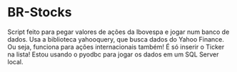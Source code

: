 # BR-Stocks
 
Script feito para pegar valores de ações da Ibovespa e jogar num banco de dados.
Usa a biblioteca yahooquery, que busca dados do Yahoo Finance. Ou seja, funciona para ações internacionais também!
É só inserir o Ticker na lista!
Estou usando o pyodbc para jogar os dados em um SQL Server local.